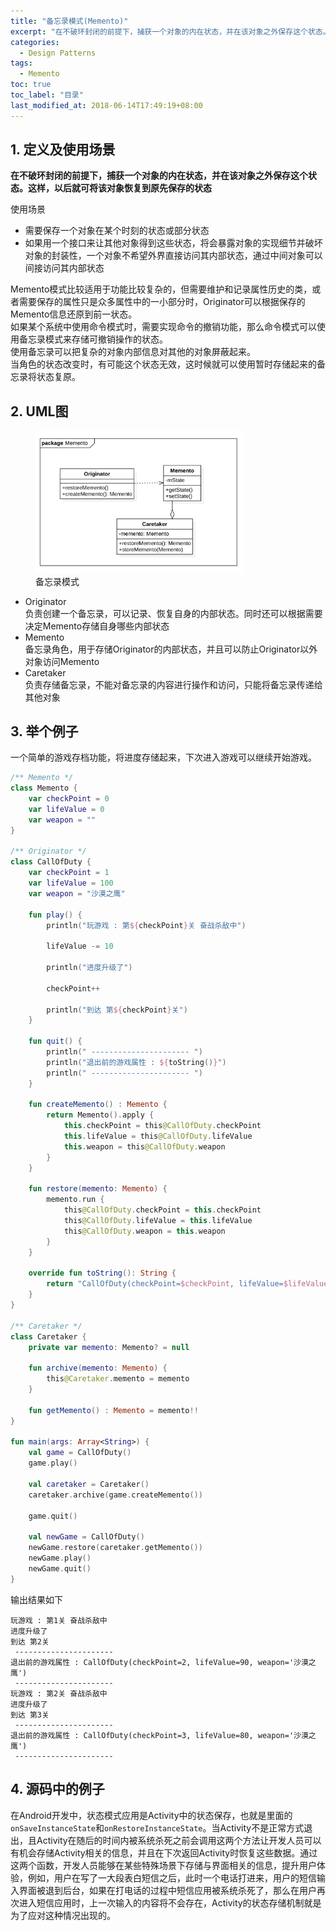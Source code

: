 ```yaml
---
title: "备忘录模式(Memento)"
excerpt: "在不破环封闭的前提下，捕获一个对象的内在状态，并在该对象之外保存这个状态。这样，以后就可将该对象恢复到原先保存的状态"
categories:
  - Design Patterns
tags:
  - Memento
toc: true
toc_label: "目录"
last_modified_at: 2018-06-14T17:49:19+08:00
---
```


## 1. 定义及使用场景

**在不破环封闭的前提下，捕获一个对象的内在状态，并在该对象之外保存这个状态。这样，以后就可将该对象恢复到原先保存的状态**

使用场景  
- 需要保存一个对象在某个时刻的状态或部分状态
- 如果用一个接口来让其他对象得到这些状态，将会暴露对象的实现细节并破坏对象的封装性，一个对象不希望外界直接访问其内部状态，通过中间对象可以间接访问其内部状态

Memento模式比较适用于功能比较复杂的，但需要维护和记录属性历史的类，或者需要保存的属性只是众多属性中的一小部分时，Originator可以根据保存的Memento信息还原到前一状态。  
如果某个系统中使用命令模式时，需要实现命令的撤销功能，那么命令模式可以使用备忘录模式来存储可撤销操作的状态。  
使用备忘录可以把复杂的对象内部信息对其他的对象屏蔽起来。  
当角色的状态改变时，有可能这个状态无效，这时候就可以使用暂时存储起来的备忘录将状态复原。

## 2. UML图

<figure style="width: 66%" class="align-center">
    <img src="/assets/images/design-pattern/memento.png">
    <figcaption>备忘录模式</figcaption>
</figure>

- Originator  
  负责创建一个备忘录，可以记录、恢复自身的内部状态。同时还可以根据需要决定Memento存储自身哪些内部状态
- Memento  
  备忘录角色，用于存储Originator的内部状态，并且可以防止Originator以外对象访问Memento
- Caretaker  
  负责存储备忘录，不能对备忘录的内容进行操作和访问，只能将备忘录传递给其他对象

## 3. 举个例子
一个简单的游戏存档功能，将进度存储起来，下次进入游戏可以继续开始游戏。

```kotlin
/** Memento */
class Memento {
    var checkPoint = 0
    var lifeValue = 0
    var weapon = ""
}

/** Originator */
class CallOfDuty {
    var checkPoint = 1
    var lifeValue = 100
    var weapon = "沙漠之鹰"

    fun play() {
        println("玩游戏 : 第${checkPoint}关 奋战杀敌中")

        lifeValue -= 10

        println("进度升级了")

        checkPoint++

        println("到达 第${checkPoint}关")
    }

    fun quit() {
        println(" ---------------------- ")
        println("退出前的游戏属性 : ${toString()}")
        println(" ---------------------- ")
    }

    fun createMemento() : Memento {
        return Memento().apply {
            this.checkPoint = this@CallOfDuty.checkPoint
            this.lifeValue = this@CallOfDuty.lifeValue
            this.weapon = this@CallOfDuty.weapon
        }
    }

    fun restore(memento: Memento) {
        memento.run {
            this@CallOfDuty.checkPoint = this.checkPoint
            this@CallOfDuty.lifeValue = this.lifeValue
            this@CallOfDuty.weapon = this.weapon
        }
    }

    override fun toString(): String {
        return "CallOfDuty(checkPoint=$checkPoint, lifeValue=$lifeValue, weapon='$weapon')"
    }
}

/** Caretaker */
class Caretaker {
    private var memento: Memento? = null

    fun archive(memento: Memento) {
        this@Caretaker.memento = memento
    }

    fun getMemento() : Memento = memento!!
}

fun main(args: Array<String>) {
    val game = CallOfDuty()
    game.play()

    val caretaker = Caretaker()
    caretaker.archive(game.createMemento())

    game.quit()

    val newGame = CallOfDuty()
    newGame.restore(caretaker.getMemento())
    newGame.play()
    newGame.quit()
}
```

输出结果如下
```text
玩游戏 : 第1关 奋战杀敌中
进度升级了
到达 第2关
 ----------------------
退出前的游戏属性 : CallOfDuty(checkPoint=2, lifeValue=90, weapon='沙漠之鹰')
 ----------------------
玩游戏 : 第2关 奋战杀敌中
进度升级了
到达 第3关
 ----------------------
退出前的游戏属性 : CallOfDuty(checkPoint=3, lifeValue=80, weapon='沙漠之鹰')
 ----------------------
```

## 4. 源码中的例子

在Android开发中，状态模式应用是Activity中的状态保存，也就是里面的`onSaveInstanceState`和`onRestoreInstanceState`。当Activity不是正常方式退出，且Activity在随后的时间内被系统杀死之前会调用这两个方法让开发人员可以有机会存储Activity相关的信息，并且在下次返回Activity时恢复这些数据。通过这两个函数，开发人员能够在某些特殊场景下存储与界面相关的信息，提升用户体验，例如，用户在写了一大段表白短信之后，此时一个电话打进来，用户的短信输入界面被退到后台，如果在打电话的过程中短信应用被系统杀死了，那么在用户再次进入短信应用时，上一次输入的内容将不会存在，Activity的状态存储机制就是为了应对这种情况出现的。
